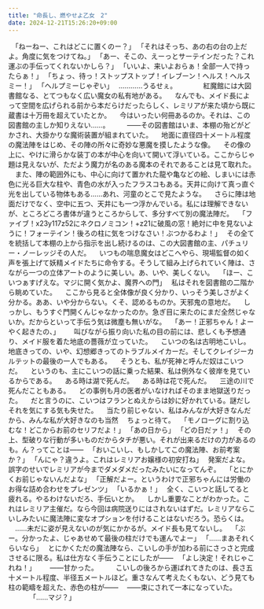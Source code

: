 ```yaml
---
title: "命長し、燃やせよ乙女　2"
date: 2024-12-21T15:26:20+09:00
---
```

　｢ねーねー、これはどこに置くのー？｣
　｢それはそっち、あの右の台の上だよ。角度に気をつけてね。｣
　｢あー、そこの、えーっとサーテインだった？これ運ぶの手伝ってくれないかしら？｣
　｢いいよ、来いよおらぁ！全部一人で持ったらぁ！｣
　｢ちょっ、待っ！ストップストップ！イレブーン！ヘルス！ヘルスミー！｣
　｢ヘルプミーじゃぞい｣
　…………うるせぇ。
　
　
　紅魔館には大図書館なる、とてつもなく広い魔女の私有地がある。
　なんでも、メイド長によって空間を広げられる前から本だらけだったらしく、レミリアが来た頃から既に蔵書は十万冊を超えていたとか。
　今はいったい何冊あるのか。それは、この図書館の主しか知りえない……。
　
　――その図書館はいま、本棚の殆どがどかされ、大掛かりな魔術装置が組まれていた。
　地面に直径四十メートル程度の魔法陣をはじめ、その陣の所々に奇妙な悪魔を摸したような像。
　その像の上に、やけに滑らかな装丁の本が中心を向いて開いて浮いている。ここからじゃ題は見えないが、ただよう魔力が名のある魔本のそれであることは見て取れた。
　また、陣の範囲外にも、中心に向けて置かれた龍や亀などの絵、しまいには赤色に光る巨大な柱や、青色の水が入ったフラスコもある。天井に向けて真っ直ぐ光を出している物体もある……あれ、河童のとこで見たような。
　さらに陣は地面だけでなく、空中に五つ、天井にも一つ浮かんでいる。私には理解できないが、ところどころ書体が違うところからして、多分すべて別の魔法陣だ。
　｢ファイブ！x23y117z52にネクロノミコン！+z21に破風の窓！絶対に中を見ないように！フォーテイン！後ろの柱に気をつけなさい！ぶつかるわよ！｣
　その全てを統括して本棚の上から指示を出し続けるのは、この大図書館の主、パチュリー・ノーレッジその人だ。
　いつもの喘息魔女はどこへやら、現場監督の如く声を張上げて妖精メイドたちに命令する。そうして組み上げられていく陣は、さながら一つの立体アートのように美しい。あ、いや、美しくない。
　｢ほー、こいつぁすげえな。マジに開く気かよ、魔界への門｣
　私はそれを図書館の二階から眺めていた。
　ここから見ると全体像が良く分かり、いっそう美しさがよく分かる。ああ、いや分からない。くそ、認めるものか。天邪鬼の意地だ。
　しっかし、もうすぐ門開くんじゃなかったのか。急ぎ目に来たのにまだ全然じゃないか。だからといって手伝う気は微塵も無いがな。
　｢あー！正邪ちゃん！よーやく起きたの、｣
　
　叫びながら振り向いた私の目の前には、悲しくも予想通り、メイド服を着た地底の薔薇が立っていた。
　こいつの名は古明地こいし。地底きっての、いや、幻想郷きってのトラブルメイカーだ。そしてクレイジーカルテットの最後の一人でもある。
　そうとも、私が死神と呼んだ奴はこいつだ。
　というのも、主にこいつの話に乗った結果、私は例外なく彼岸を見ているからである。
　ある時は湖で死んだ。
　ある時は花で死んだ。
　三途の川で死んだこともある。
　どの事例も月の医者がいなければそのまま地獄送りだった。
　だと言うのに、こいつはフランとぬえからは妙に好かれている。謎だしそれを気にする気も失せた。
　当たり前じゃない、私はみんなが大好きなんだから、みんな私が大好きなのも当然
　ちょっと待て。
　｢モノローグに割り込むな！どこからお前のセリフだよ！｣
　｢あの日から｣
　｢どの日だァ！｣
　その上、型破りな行動が多いものだからタチが悪い。それが出来るだけの力があるのも。ん？ってことは――
　｢おいこいし、もしかしてこの魔法陣、お前考案か？｣
　｢んにゃ？違うよ。これはレミリアお嬢様の初安打ね｣
　発案だよな。誤字のせいでレミリアが今までダメダメだったみたいになってんぞ。
　｢とにかくお前じゃないんだよな｣
　｢正解だよー。というわけで正邪ちゃんには労働のお得な詰め合わせをプレゼンツ｣
　｢いるかぁ！｣
　全く、こいつと話してると疲れる。やるわけないだろ、手伝いとか。
　しかし重要なことがわかった。これはレミリア主催だ。なら今回は病院送りにはされないはずだ。レミリアならこいしみたいに魔法陣に変なオプションを付けることはないだろう。恐らくは。
　……未だに姿が見えないのが気にかかるが。メイド長も見てないし。
　｢ぶー。分かったよ、じゃあせめて最後の柱だけでも運んでよー｣
　｢……まあそれくらいなら｣
　とにかくただの魔法陣なら、こいしの手が加わる前にさっさと完成させるに限る。私は仕方なく手伝うことにしたが――
　｢よし決定！それじゃこれね！｣
　
　――甘かった。
　
　こいしの後ろから運ばれてきたのは、長さ五十メートル程度、半径五メートルほど。重さなんて考えたくもない、どう見ても柱の範疇を超えた、赤色の柱が――
　――束にされて一本になっていた。
　
　
　｢……マジ？｣
　
　
